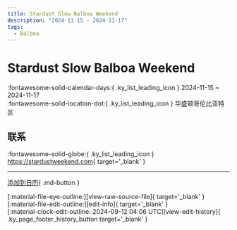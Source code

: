```yaml
---
title: Stardust Slow Balboa Weekend
description: "2024-11-15 ~ 2024-11-17"
tags:
  - Balboa
---
```


# Stardust Slow Balboa Weekend 

:fontawesome-solid-calendar-days:{ .ky_list_leading_icon } 2024-11-15 ~ 2024-11-17  
:fontawesome-solid-location-dot:{ .ky_list_leading_icon } 华盛顿哥伦比亚特区  

## 联系

:fontawesome-solid-globe:{ .ky_list_leading_icon } <https://stardustweekend.com>{ target='_blank' }  

---

[添加到日历](https://swing.news/ics/zh-Hans/2024/us/stardust-slow-balboa-weekend-2024.ics){ .md-button }

<div class="ky_page_footer" markdown>
<div class="ky_page_footer_trailing" markdown="span">
[:material-file-eye-outline:][view-raw-source-file]{ target='_blank' }
[:material-file-edit-outline:][edit-info]{ target='_blank' }
</div>
<div class="ky_page_footer_leading" markdown="span">
[:material-clock-edit-outline: 2024-09-12 04:06 UTC][view-edit-history]{ .ky_page_footer_history_button target='_blank' }
</div>
</div>

[view-raw-source-file]: https://github.com/swingdance/events/blob/main/2024/us/stardust-slow-balboa-weekend-2024.json "查看原始源文件"
[edit-info]: https://github.com/swingdance/events/issues/new?assignees=&labels=update+event&projects=&template=03-update_entity.yml&title=%5B2024%2Fus%5D%20Stardust%20Slow%20Balboa%20Weekend&region=us&year=2024&id=stardust-slow-balboa-weekend-2024&name=Stardust%20Slow%20Balboa%20Weekend&org_id= "编辑信息"

[view-edit-history]: https://github.com/swingdance/events/commits/main/2024/us/stardust-slow-balboa-weekend-2024.json "查看编辑历史"

